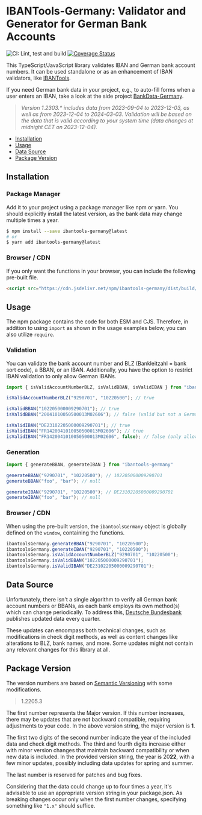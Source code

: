 # IBANTools-Germany: Validator and Generator for German Bank Accounts

![CI: Lint, test and build](https://github.com/baumerdev/ibantools-germany/workflows/Lint,%20test%20and%20build/badge.svg?branch=main)
[![Coverage Status](https://coveralls.io/repos/github/baumerdev/ibantools-germany/badge.svg?branch=main)](https://coveralls.io/github/baumerdev/ibantools-germany?branch=main)

This TypeScript/JavaScript library validates IBAN and German bank account
numbers. It can be used standalone or as an enhancement of IBAN validators, like
[IBANTools](https://simplify.github.io/ibantools/).

If you need German bank data in your project, e.g., to auto-fill forms when a
user enters an IBAN, take a look at the side project [BankData-Germany](https://baumerdev.github.io/bankdata-germany/).

> _Version 1.2303.* includes data from 2023-09-04 to 2023-12-03, as well as from 2023-12-04 to 2024-03-03. Validation will be based on the data that is valid according to your system time (data changes at midnight CET on 2023-12-04)._

* [Installation](#installation)
* [Usage](#usage)
* [Data Source](#data-source)
* [Package Version](#package-version)

## Installation

### Package Manager

Add it to your project using a package manager like npm or yarn. You should
explicitly install the latest version, as the bank data may change multiple
times a year.

```sh
$ npm install --save ibantools-germany@latest
# or
$ yarn add ibantools-germany@latest
```

### Browser / CDN

If you only want the functions in your browser, you can include the following
pre-built file.

```html
<script src="https://cdn.jsdelivr.net/npm/ibantools-germany/dist/build/browser.js"></script>
```

## Usage

The npm package contains the code for both ESM and CJS. Therefore, in addition
to using `import` as shown in the usage examples below, you can also utilize
`require`.

### Validation

You can validate the bank account number and BLZ (Bankleitzahl = bank sort
code), a BBAN, or an IBAN. Additionally, you have the option to restrict IBAN
validation to only allow German IBANs.

```javascript
import { isValidAccountNumberBLZ, isValidBBAN, isValidIBAN } from "ibantools-germany"

isValidAccountNumberBLZ("9290701", "10220500"); // true

isValidBBAN("102205000009290701"); // true
isValidBBAN("20041010050500013M02606"); // false (valid but not a German BBAN)

isValidIBAN("DE23102205000009290701"); // true
isValidIBAN("FR1420041010050500013M02606"); // true
isValidIBAN("FR1420041010050500013M02606", false); // false (only allow German IBAN)
```

### Generation

```javascript
import { generateBBAN, generateIBAN } from "ibantools-germany"

generateBBAN("9290701", "10220500"); // 102205000009290701
generateBBAN("foo", "bar"); // null

generateIBAN("9290701", "10220500"); // DE23102205000009290701
generateIBAN("foo", "bar"); // null
```

### Browser / CDN

When using the pre-built version, the `ibantoolsGermany` object is globally
defined on the `window`, containing the functions.

```javascript
ibantoolsGermany.generateBBAN("9290701", "10220500");
ibantoolsGermany.generateIBAN("9290701", "10220500");
ibantoolsGermany.isValidAccountNumberBLZ("9290701", "10220500");
ibantoolsGermany.isValidBBAN("102205000009290701");
ibantoolsGermany.isValidIBAN("DE23102205000009290701");
```

## Data Source

Unfortunately, there isn't a single algorithm to verify all German bank account
numbers or BBANs, as each bank employs its own method(s) which can change
periodically. To address this,
[Deutsche Bundesbank](https://www.bundesbank.de/en/tasks/payment-systems/services/bank-sort-codes/download-bank-sort-codes-626218)
publishes updated data every quarter.

These updates can encompass both technical changes, such as modifications in
check digit methods, as well as content changes like alterations to BLZ, bank
names, and more. Some updates might not contain any relevant changes for this
library at all.

## Package Version

The version numbers are based on [Semantic Versioning](https://semver.org/)
with some modifications.

> 1.2205.3

The first number represents the Major version. If this number increases, there
may be updates that are not backward compatible, requiring adjustments to your
code. In the above version string, the major version is **1**.

The first two digits of the second number indicate the year of the included data
and check digit methods. The third and fourth digits increase either with minor
version changes that maintain backward compatibility or when new data is
included. In the provided version string, the year is 20**22**, with a few minor
updates, possibly including data updates for spring and summer.

The last number is reserved for patches and bug fixes.

Considering that the data could change up to four times a year, it's advisable
to use an appropriate version string in your package.json. As breaking changes
occur only when the first number changes, specifying something like `"1.x"`
should suffice.

